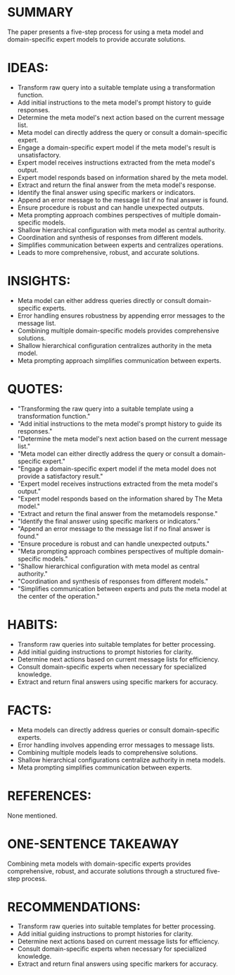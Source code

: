 # SUMMARY
The paper presents a five-step process for using a meta model and domain-specific expert models to provide accurate solutions.

# IDEAS:
- Transform raw query into a suitable template using a transformation function.
- Add initial instructions to the meta model's prompt history to guide responses.
- Determine the meta model's next action based on the current message list.
- Meta model can directly address the query or consult a domain-specific expert.
- Engage a domain-specific expert model if the meta model's result is unsatisfactory.
- Expert model receives instructions extracted from the meta model's output.
- Expert model responds based on information shared by the meta model.
- Extract and return the final answer from the meta model's response.
- Identify the final answer using specific markers or indicators.
- Append an error message to the message list if no final answer is found.
- Ensure procedure is robust and can handle unexpected outputs.
- Meta prompting approach combines perspectives of multiple domain-specific models.
- Shallow hierarchical configuration with meta model as central authority.
- Coordination and synthesis of responses from different models.
- Simplifies communication between experts and centralizes operations.
- Leads to more comprehensive, robust, and accurate solutions.

# INSIGHTS:
- Meta model can either address queries directly or consult domain-specific experts.
- Error handling ensures robustness by appending error messages to the message list.
- Combining multiple domain-specific models provides comprehensive solutions.
- Shallow hierarchical configuration centralizes authority in the meta model.
- Meta prompting approach simplifies communication between experts.

# QUOTES:
- "Transforming the raw query into a suitable template using a transformation function."
- "Add initial instructions to the meta model's prompt history to guide its responses."
- "Determine the meta model's next action based on the current message list."
- "Meta model can either directly address the query or consult a domain-specific expert."
- "Engage a domain-specific expert model if the meta model does not provide a satisfactory result."
- "Expert model receives instructions extracted from the meta model's output."
- "Expert model responds based on the information shared by The Meta model."
- "Extract and return the final answer from the metamodels response."
- "Identify the final answer using specific markers or indicators."
- "Append an error message to the message list if no final answer is found."
- "Ensure procedure is robust and can handle unexpected outputs."
- "Meta prompting approach combines perspectives of multiple domain-specific models."
- "Shallow hierarchical configuration with meta model as central authority."
- "Coordination and synthesis of responses from different models."
- "Simplifies communication between experts and puts the meta model at the center of the operation."

# HABITS:
- Transform raw queries into suitable templates for better processing.
- Add initial guiding instructions to prompt histories for clarity.
- Determine next actions based on current message lists for efficiency.
- Consult domain-specific experts when necessary for specialized knowledge.
- Extract and return final answers using specific markers for accuracy.

# FACTS:
- Meta models can directly address queries or consult domain-specific experts.
- Error handling involves appending error messages to message lists.
- Combining multiple models leads to comprehensive solutions.
- Shallow hierarchical configurations centralize authority in meta models.
- Meta prompting simplifies communication between experts.

# REFERENCES:
None mentioned.

# ONE-SENTENCE TAKEAWAY
Combining meta models with domain-specific experts provides comprehensive, robust, and accurate solutions through a structured five-step process.

# RECOMMENDATIONS:
- Transform raw queries into suitable templates for better processing.
- Add initial guiding instructions to prompt histories for clarity.
- Determine next actions based on current message lists for efficiency.
- Consult domain-specific experts when necessary for specialized knowledge.
- Extract and return final answers using specific markers for accuracy.